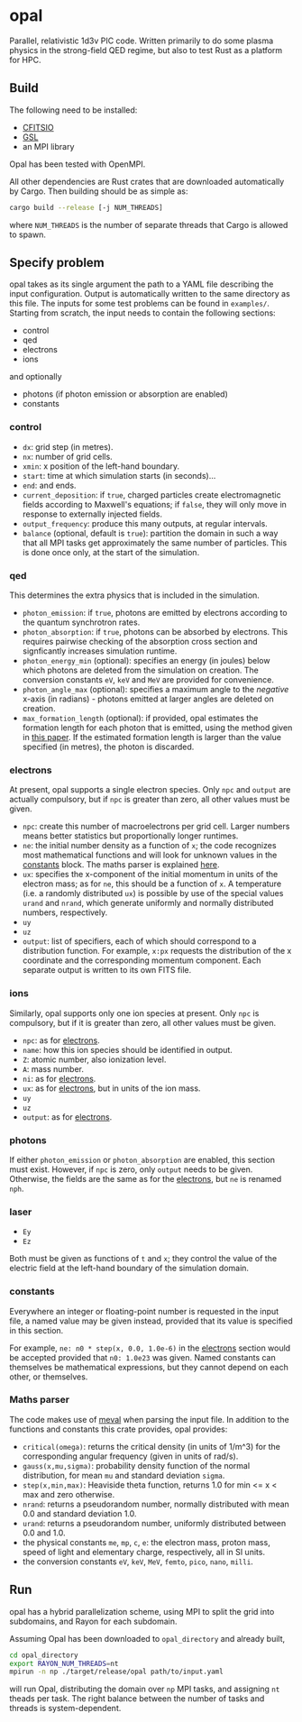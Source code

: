 # opal
Parallel, relativistic 1d3v PIC code. Written primarily to do some plasma physics in the strong-field QED regime, but also to test Rust as a platform for HPC.

## Build

The following need to be installed:
* [CFITSIO](https://heasarc.gsfc.nasa.gov/fitsio/)
* [GSL](https://www.gnu.org/software/gsl/)
* an MPI library

Opal has been tested with OpenMPI.

All other dependencies are Rust crates that are downloaded automatically by Cargo. Then building should be as simple as:

```bash
cargo build --release [-j NUM_THREADS]
```
where `NUM_THREADS` is the number of separate threads that Cargo is allowed to spawn.

## Specify problem
opal takes as its single argument the path to a YAML file describing the input configuration. Output is automatically written to the same directory as this file. The inputs for some test problems can be found in `examples/`. Starting from scratch, the input needs to contain the following sections:

* control
* qed
* electrons
* ions

and optionally

* photons (if photon emission or absorption are enabled)
* constants

### control
* `dx`: grid step (in metres).
* `nx`: number of grid cells.
* `xmin`: x position of the left-hand boundary.
* `start`: time at which simulation starts  (in seconds)...
* `end`: and ends.
* `current_deposition`: if `true`, charged particles create electromagnetic fields according to Maxwell's equations; if `false`, they will only move in response to externally injected fields.
* `output_frequency`: produce this many outputs, at regular intervals.
* `balance` (optional, default is `true`): partition the domain in such a way that all MPI tasks get approximately the same number of particles. This is done once only, at the start of the simulation.

### qed
This determines the extra physics that is included in the simulation.
* `photon_emission`: if `true`, photons are emitted by electrons according to the quantum synchrotron rates.
* `photon_absorption`: if `true`, photons can be absorbed by electrons. This requires pairwise checking of the absorption cross section and signficantly increases simulation runtime.
* `photon_energy_min` (optional): specifies an energy (in joules) below which photons are deleted from the simulation on creation. The conversion constants `eV`, `keV` and `MeV` are provided for convenience.
* `photon_angle_max` (optional): specifies a maximum angle to the *negative* x-axis (in radians) - photons emitted at larger angles are deleted on creation.
* `max_formation_length` (optional): if provided, opal estimates the formation length for each photon that is emitted, using the method given in [this paper][1]. If the estimated formation length is larger than the value specified (in metres), the photon is discarded.

### electrons
At present, opal supports a single electron species. Only `npc` and `output` are actually compulsory, but if `npc` is greater than zero, all other values must be given.
* `npc`: create this number of macroelectrons per grid cell. Larger numbers means better statistics but proportionally longer runtimes.
* `ne`: the initial number density as a function of `x`; the code recognizes most mathematical functions and will look for unknown values in the [constants](#constants) block. The maths parser is explained [here](#maths-parser).
* `ux`: specifies the x-component of the initial momentum in units of the electron mass; as for `ne`, this should be a function of `x`. A temperature (i.e. a randomly distributed `ux`) is possible by use of the special values `urand` and `nrand`, which generate uniformly and normally distributed numbers, respectively.
* `uy`
* `uz`
* `output`: list of specifiers, each of which should correspond to a distribution function. For example, `x:px` requests the distribution of the x coordinate and the corresponding momentum component. Each separate output is written to its own FITS file.

### ions
Similarly, opal supports only one ion species at present. Only `npc` is compulsory, but if it is greater than zero, all other values must be given.
* `npc`: as for [electrons](#electrons).
* `name`: how this ion species should be identified in output.
* `Z`: atomic number, also ionization level.
* `A`: mass number.
* `ni`: as for [electrons](#electrons).
* `ux`: as for [electrons](#electrons), but in units of the ion mass.
* `uy`
* `uz`
* `output`: as for [electrons](#electrons).

### photons
If either `photon_emission` or `photon_absorption` are enabled, this section must exist. However, if `npc` is zero, only `output` needs to be given. Otherwise, the fields are the same as for the [electrons](#electrons), but `ne` is renamed `nph`.

### laser
* `Ey`
* `Ez`

Both must be given as functions of `t` and `x`; they control the value of the electric field at the left-hand boundary of the simulation domain.

### constants
Everywhere an integer or floating-point number is requested in the input file, a named value may be given instead, provided that its value is specified in this section.

For example, `ne: n0 * step(x, 0.0, 1.0e-6)` in the [electrons](#electrons) section would be accepted provided that `n0: 1.0e23` was given. Named constants can themselves be mathematical expressions, but they cannot depend on each other, or themselves.

### Maths parser
The code makes use of [meval](https://crates.io/crates/meval) when parsing the input file. In addition to the functions and constants this crate provides, opal provides:
* `critical(omega)`: returns the critical density (in units of 1/m^3) for the corresponding angular frequency (given in units of rad/s).
* `gauss(x,mu,sigma)`: probability density function of the normal distribution, for mean `mu` and standard deviation `sigma`.
* `step(x,min,max)`: Heaviside theta function, returns 1.0 for min <= x < max and zero otherwise.
* `nrand`: returns a pseudorandom number, normally distributed with mean 0.0 and standard deviation 1.0.
* `urand`: returns a pseudorandom number, uniformly distributed between 0.0 and 1.0.
* the physical constants `me`, `mp`, `c`, `e`: the electron mass, proton mass, speed of light and elementary charge, respectively, all in SI units.
* the conversion constants `eV`, `keV`, `MeV`, `femto`, `pico`, `nano`, `milli`.

## Run
opal has a hybrid parallelization scheme, using MPI to split the grid into subdomains, and Rayon for each subdomain.

Assuming Opal has been downloaded to `opal_directory` and already built,

```bash
cd opal_directory
export RAYON_NUM_THREADS=nt
mpirun -n np ./target/release/opal path/to/input.yaml
```
will run Opal, distributing the domain over `np` MPI tasks, and assigning `nt` theads per task. The right balance between the number of tasks and threads is system-dependent.

[1]: https://arxiv.org/abs/1904.07745 "Radiation beaming in the quantum regime (arXiv:1904.07745)"
